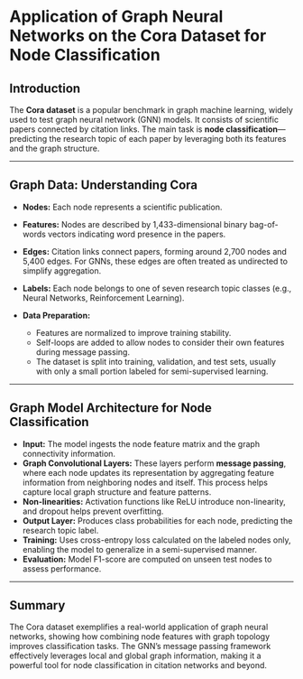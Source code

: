 # Application of Graph Neural Networks on the Cora Dataset for Node Classification

## Introduction

The **Cora dataset** is a popular benchmark in graph machine learning, widely used to test graph neural network (GNN) models. It consists of scientific papers connected by citation links. The main task is **node classification**—predicting the research topic of each paper by leveraging both its features and the graph structure.

---

## Graph Data: Understanding Cora

* **Nodes:** Each node represents a scientific publication.
* **Features:** Nodes are described by 1,433-dimensional binary bag-of-words vectors indicating word presence in the papers.
* **Edges:** Citation links connect papers, forming around 2,700 nodes and 5,400 edges. For GNNs, these edges are often treated as undirected to simplify aggregation.
* **Labels:** Each node belongs to one of seven research topic classes (e.g., Neural Networks, Reinforcement Learning).
* **Data Preparation:**

  * Features are normalized to improve training stability.
  * Self-loops are added to allow nodes to consider their own features during message passing.
  * The dataset is split into training, validation, and test sets, usually with only a small portion labeled for semi-supervised learning.

---

## Graph Model Architecture for Node Classification

* **Input:** The model ingests the node feature matrix and the graph connectivity information.
* **Graph Convolutional Layers:**
  These layers perform **message passing**, where each node updates its representation by aggregating feature information from neighboring nodes and itself. This process helps capture local graph structure and feature patterns.
* **Non-linearities:**
  Activation functions like ReLU introduce non-linearity, and dropout helps prevent overfitting.
* **Output Layer:**
  Produces class probabilities for each node, predicting the research topic label.
* **Training:**
  Uses cross-entropy loss calculated on the labeled nodes only, enabling the model to generalize in a semi-supervised manner.
* **Evaluation:**
  Model F1-score are computed on unseen test nodes to assess performance.

---

## Summary

The Cora dataset exemplifies a real-world application of graph neural networks, showing how combining node features with graph topology improves classification tasks. The GNN’s message passing framework effectively leverages local and global graph information, making it a powerful tool for node classification in citation networks and beyond.

